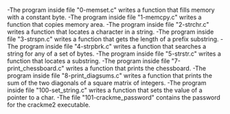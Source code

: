 -The program inside file "0-memset.c" writes a function that fills memory with a constant byte.
-The program inside file "1-memcpy.c" writes a function that copies memory area.
-The program inside file "2-strchr.c" writes a function that locates a character in a string.
-The program inside file "3-strspn.c" writes a function that gets the length of a prefix substring.
-The program inside file "4-strpbrk.c" writes a function that searches a string for any of a set of bytes.
-The program inside file "5-strstr.c" writes a function that locates a substring.
-The program inside file "7-print_chessboard.c" writes a function that prints the chessboard.
-The program inside file "8-print_diagsums.c" writes a function that prints the sum of the two diagonals of a square matrix of integers.
-The program inside file "100-set_string.c" writes a function that sets the value of a pointer to a char.
-The file "101-crackme_password" contains the password for the crackme2 executable.
